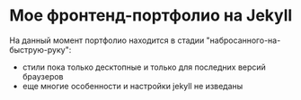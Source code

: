 # Мое фронтенд-портфолио на Jekyll
На данный момент портфолио находится в стадии "набросанного-на-быструю-руку":
- стили пока только десктопные и только для последних версий браузеров
- еще многие особенности и настройки jekyll не изведаны
